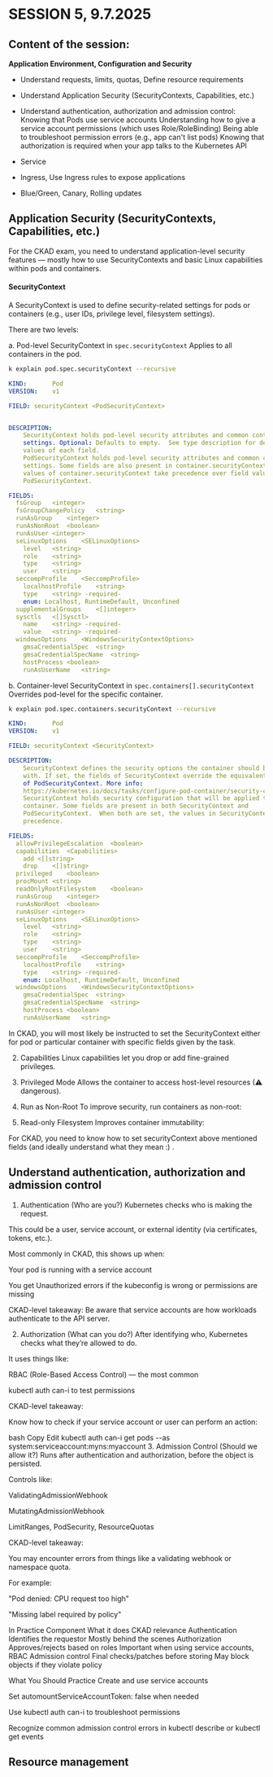 SESSION 5, 9.7.2025 
========================

## Content of the session:

**Application Environment, Configuration and Security**
* Understand requests, limits, quotas, Define resource requirements
* Understand Application Security (SecurityContexts, Capabilities, etc.)
* Understand authentication, authorization and admission control:
    Knowing that Pods use service accounts
    Understanding how to give a service account permissions (which uses Role/RoleBinding)
    Being able to troubleshoot permission errors (e.g., app can't list pods)
    Knowing that authorization is required when your app talks to the Kubernetes API

* Service
* Ingress, Use Ingress rules to expose applications
* Blue/Green, Canary, Rolling updates


## Application Security (SecurityContexts, Capabilities, etc.)

For the CKAD exam, you need to understand application-level security features — mostly how to use SecurityContexts and basic Linux capabilities within pods and containers.

#### SecurityContext

A SecurityContext is used to define security-related settings for pods or containers (e.g., user IDs, privilege level, filesystem settings).

There are two levels:

a. Pod-level SecurityContext in `spec.securityContext`
Applies to all containers in the pod.

```bash
k explain pod.spec.securityContext --recursive
```

```yaml
KIND:       Pod
VERSION:    v1

FIELD: securityContext <PodSecurityContext>


DESCRIPTION:
    SecurityContext holds pod-level security attributes and common container
    settings. Optional: Defaults to empty.  See type description for default
    values of each field.
    PodSecurityContext holds pod-level security attributes and common container
    settings. Some fields are also present in container.securityContext.  Field
    values of container.securityContext take precedence over field values of
    PodSecurityContext.

FIELDS:
  fsGroup	<integer>
  fsGroupChangePolicy	<string>
  runAsGroup	<integer>
  runAsNonRoot	<boolean>
  runAsUser	<integer>
  seLinuxOptions	<SELinuxOptions>
    level	<string>
    role	<string>
    type	<string>
    user	<string>
  seccompProfile	<SeccompProfile>
    localhostProfile	<string>
    type	<string> -required-
    enum: Localhost, RuntimeDefault, Unconfined
  supplementalGroups	<[]integer>
  sysctls	<[]Sysctl>
    name	<string> -required-
    value	<string> -required-
  windowsOptions	<WindowsSecurityContextOptions>
    gmsaCredentialSpec	<string>
    gmsaCredentialSpecName	<string>
    hostProcess	<boolean>
    runAsUserName	<string>
```

b. Container-level SecurityContext in `spec.containers[].securityContext`
Overrides pod-level for the specific container.

```bash
k explain pod.spec.containers.securityContext --recursive
```
```yaml
KIND:       Pod
VERSION:    v1

FIELD: securityContext <SecurityContext>

DESCRIPTION:
    SecurityContext defines the security options the container should be run
    with. If set, the fields of SecurityContext override the equivalent fields
    of PodSecurityContext. More info:
    https://kubernetes.io/docs/tasks/configure-pod-container/security-context/
    SecurityContext holds security configuration that will be applied to a
    container. Some fields are present in both SecurityContext and
    PodSecurityContext.  When both are set, the values in SecurityContext take
    precedence.

FIELDS:
  allowPrivilegeEscalation	<boolean>
  capabilities	<Capabilities>
    add	<[]string>
    drop	<[]string>
  privileged	<boolean>
  procMount	<string>
  readOnlyRootFilesystem	<boolean>
  runAsGroup	<integer>
  runAsNonRoot	<boolean>
  runAsUser	<integer>
  seLinuxOptions	<SELinuxOptions>
    level	<string>
    role	<string>
    type	<string>
    user	<string>
  seccompProfile	<SeccompProfile>
    localhostProfile	<string>
    type	<string> -required-
    enum: Localhost, RuntimeDefault, Unconfined
  windowsOptions	<WindowsSecurityContextOptions>
    gmsaCredentialSpec	<string>
    gmsaCredentialSpecName	<string>
    hostProcess	<boolean>
    runAsUserName	<string>
```

In CKAD, you will most likely be instructed to set the SecurityContext either for pod or particular container with specific fields given by the task.

2. Capabilities
Linux capabilities let you drop or add fine-grained privileges.

3. Privileged Mode
Allows the container to access host-level resources (⚠ dangerous).

4. Run as Non-Root
To improve security, run containers as non-root:

5. Read-only Filesystem
Improves container immutability:

For CKAD, you need to know how to set securityContext above mentioned fields (and ideally understand what they mean :) .

## Understand authentication, authorization and admission control

1. Authentication (Who are you?)
Kubernetes checks who is making the request.

This could be a user, service account, or external identity (via certificates, tokens, etc.).

Most commonly in CKAD, this shows up when:

Your pod is running with a service account

You get Unauthorized errors if the kubeconfig is wrong or permissions are missing

CKAD-level takeaway:
Be aware that service accounts are how workloads authenticate to the API server.

2. Authorization (What can you do?)
After identifying who, Kubernetes checks what they’re allowed to do.

It uses things like:

RBAC (Role-Based Access Control) — the most common

kubectl auth can-i to test permissions

CKAD-level takeaway:

Know how to check if your service account or user can perform an action:

bash
Copy
Edit
kubectl auth can-i get pods --as system:serviceaccount:myns:myaccount
3. Admission Control (Should we allow it?)
Runs after authentication and authorization, before the object is persisted.

Controls like:

ValidatingAdmissionWebhook

MutatingAdmissionWebhook

LimitRanges, PodSecurity, ResourceQuotas

 CKAD-level takeaway:

You may encounter errors from things like a validating webhook or namespace quota.

For example:

"Pod denied: CPU request too high"

"Missing label required by policy"

 In Practice
Component	What it does	CKAD relevance
Authentication	Identifies the requestor	Mostly behind the scenes
Authorization	Approves/rejects based on roles	Important when using service accounts, RBAC
Admission control	Final checks/patches before storing	May block objects if they violate policy

 What You Should Practice
Create and use service accounts

Set automountServiceAccountToken: false when needed

Use kubectl auth can-i to troubleshoot permissions

Recognize common admission control errors in kubectl describe or kubectl get events




## Resource management



